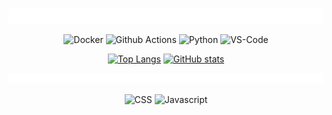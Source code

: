 <div align="center">

  ![Things I Love](code_with.svg)

</div>

<p align="center">
  <img alt="Docker" src="https://img.shields.io/badge/Docker-2CA5E0?style=for-the-badge&logo=docker&logoColor=white" />
  <img alt="Github Actions" src="https://img.shields.io/badge/GitHub_Actions-2088FF?style=for-the-badge&logo=github-actions&logoColor=white" />
  <img alt="Python" src="https://img.shields.io/badge/Docker-2CA5E0?style=for-the-badge&logo=docker&logoColor=white" />
  <img alt="VS-Code" src="https://img.shields.io/badge/Visual_Studio_Code-0078D4?style=for-the-badge&logo=visual%20studio%20code&logoColor=white" />
</p>

<div align="center">

  [![Top Langs](https://github-readme-stats.vercel.app/api/top-langs/?username=arpanghosh8453&theme=dark&hide_border=true&hide=jinja&layout=compact&hide_title=true&bg_color=161b22&text_color=bcbaba)](https://github.com/arpanghosh8453) [![GitHub stats](https://github-readme-stats.vercel.app/api?username=arpanghosh8453&theme=dark&hide_border=true&hide=prs,issues&line_height=30&show_icons=true&icon_color=905aff8b&hide_rank=true&hide_title=true&text_bold=false&bg_color=161b22&text_color=bcbaba)](https://github.com/arpanghosh8453)

</div>

<div align="center">

  ![Improve In](improve_in.svg)

</div>

<p align="center">
  <img alt="CSS" src="https://img.shields.io/badge/CSS-239120?&style=for-the-badge&logo=css3&logoColor=white" />
  <img alt="Javascript" src="https://img.shields.io/badge/JavaScript-F7DF1E?style=for-the-badge&logo=javascript&logoColor=black" />
</p>
